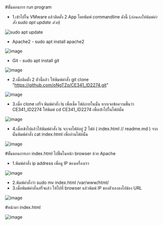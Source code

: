 
#ขั้นตอนการ run program
 - 1.เข้าไปใน VMware แล้วติดตั้ง 2 App โดยพิมพ์ commandline ดังนี้
(*ก่อนลงให้พิมพ์คำสั่ง sudo apt update ด้วย*)

![sudo apt update](https://github.com/oNgTZo/CE341_ID2274/assets/144314188/062739da-a322-4b2e-85ba-57532a13665c)

 - Apache2 - sudo apt install apache2
   
![image](https://github.com/oNgTZo/CE341_ID2274/assets/144314188/b19f3946-c9eb-4019-a522-6b218d286f1e)

 - Git - sudo apt install git
   
![image](https://github.com/oNgTZo/CE341_ID2274/assets/144314188/22034d7c-e146-4be1-a002-b903b22225c4)

 - 2.เมื่อติดตั้ง 2 ตัวนี้แล้ว ให้พิมพ์คำสั่ง git clone "https://github.com/oNgTZo/CE341_ID2274.git"
   
![image](https://github.com/oNgTZo/CE341_ID2274/assets/144314188/735ceafa-b362-4810-9ee0-c362f9a436b8)

 - 3.เมื่อ clone เสร็จ พิมพ์คำสั่ง ls เพื่อเช็ค ไฟล์ภายในนั้น หากเจอข้อความขึ้นว่า CE341_ID2274 ให้พิมพ์ cd CE341_ID2274 เพื่อเข้าไปในไฟล์นั้น
   
![image](https://github.com/oNgTZo/CE341_ID2274/assets/144314188/cf1e6aea-3cec-48dc-9b79-8303dad23baf)

 - 4.เมื่อเข้าไปแล้วให้พิมพ์คำสั่ง ls จะเจอไฟล์อยู่ 2 ไฟล์ ( index.html // readme.md ) จากนั้นพิมพ์คำสั่ง cat index.html เพื่ออ่านไฟล์นั้น
   
![image](https://github.com/oNgTZo/CE341_ID2274/assets/144314188/98f921a5-9cf8-4d87-af0a-09eb8fccc895)




#ขั้นตอนการเอา index.html ไปขึ้นในหน้า browser ด้วย Apache
 - 1.พิมพ์คำสั่ง ip address เพื่อดู IP ของเครื่องเรา

![image](https://github.com/oNgTZo/CE341_ID2274/assets/144314188/20e8f29c-6d75-490d-9bed-4336a28faf5b)

 - 2.พิมพ์คำสั่งว่า sudo mv index.html /var/www/html/
 - 3.เมื่อพิมพ์คำสั่งเสร็จแล้ว ให้ไปที่ browser แล้วพิมพ์ IP ของตัวเองลงไปช่อง URL
   
![image](https://github.com/oNgTZo/CE341_ID2274/assets/144314188/5dac6fff-5862-4692-bc78-95ccc481bf3a)


#หน้าตา index.html

![image](https://github.com/oNgTZo/CE341_ID2274/assets/144314188/7f58963d-6588-499c-bce5-b4e4dca8a985)



